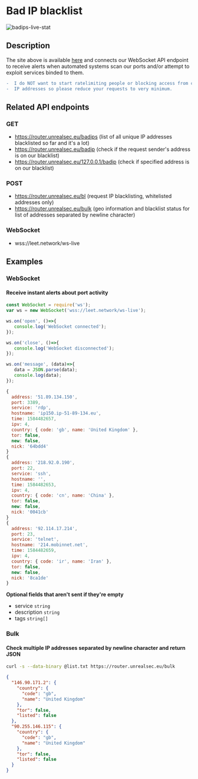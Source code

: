 # Bad IP blacklist
![badips-live-stat](https://i.ibb.co/r6FD9jt/image.png)

## Description
The site above is available [here](https://leet.network/badips) 
and connects our WebSocket API endpoint to receive alerts when 
automated systems scan our ports and/or attempt to exploit services binded to them.
```diff
-  I do NOT want to start ratelimiting people or blocking access from certain 
-  IP addresses so please reduce your requests to very minimum.
```

## Related API endpoints
### GET
- https://router.unrealsec.eu/badips (list of all unique IP addresses blacklisted so far and it's a lot)
- https://router.unrealsec.eu/badip (check if the request sender's address is on our blacklist)
- https://router.unrealsec.eu/127.0.0.1/badip (check if specified address is on our blacklist)
### POST
- https://router.unrealsec.eu/bl (request IP blacklisting, whitelisted addresses only)
- https://router.unrealsec.eu/bulk (geo information and blacklist status for list of addresses separated by newline character)
### WebSocket
- wss://leet.network/ws-live

## Examples
### WebSocket
#### Receive instant alerts about port activity
```javascript
const WebSocket = require('ws');
var ws = new WebSocket('wss://leet.network/ws-live');

ws.on('open', ()=>{
   console.log('WebSocket connected');
});

ws.on('close', ()=>{
   console.log('WebSocket disconnected');
});

ws.on('message', (data)=>{
   data = JSON.parse(data);
   console.log(data);
});
```
```javascript
{
  address: '51.89.134.150',
  port: 3389,
  service: 'rdp',
  hostname: 'ip150.ip-51-89-134.eu',
  time: 1584482657,
  ipv: 4,
  country: { code: 'gb', name: 'United Kingdom' },
  tor: false,
  new: false,
  nick: '64bdd4'
}
{
  address: '218.92.0.190',
  port: 22,
  service: 'ssh',
  hostname: '',
  time: 1584482653,
  ipv: 4,
  country: { code: 'cn', name: 'China' },
  tor: false,
  new: false,
  nick: '0041cb'
}
{
  address: '92.114.17.214',
  port: 23,
  service: 'telnet',
  hostname: '214.mobinnet.net',
  time: 1584482659,
  ipv: 4,
  country: { code: 'ir', name: 'Iran' },
  tor: false,
  new: false,
  nick: '8ca1de'
}
```
**Optional fields that aren't sent if they're empty**
- service ``string``
- description ``string``
- tags ``string[]``

### Bulk
#### Check multiple IP addresses separated by newline character and return JSON
```bash
curl -s --data-binary @list.txt https://router.unrealsec.eu/bulk
```
```json
{
  "146.90.171.2": {
    "country": {
      "code": "gb",
      "name": "United Kingdom"
    },
    "tor": false,
    "listed": false
  },
  "90.255.146.115": {
    "country": {
      "code": "gb",
      "name": "United Kingdom"
    },
    "tor": false,
    "listed": false
  }
}
```
